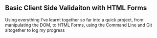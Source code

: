 ## Basic Client Side Validaiton with HTML Forms

Using everything I've learnt together so far into a quick project, from manipulating the DOM, to HTML Forms, using the Command Line and Git altogether to
log my progress
